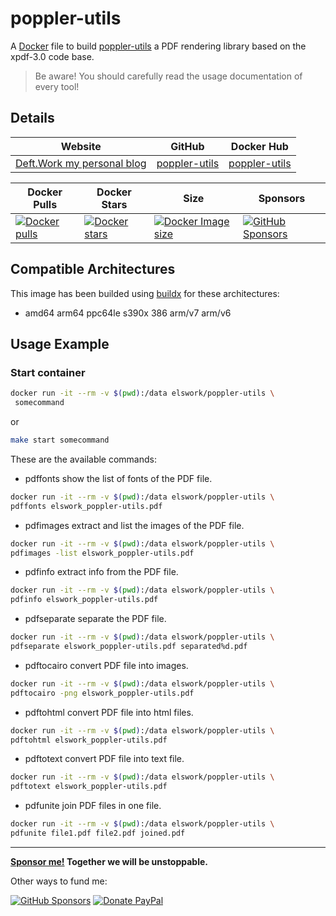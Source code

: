 # poppler-utils

A [Docker](http://docker.com) file to build [poppler-utils](https://poppler.freedesktop.org/) a PDF rendering library based on the xpdf-3.0 code base.

> Be aware! You should carefully read the usage documentation of every tool!

## Details

| Website | GitHub | Docker Hub |
| --- | --- | --- |
| [Deft.Work my personal blog](https://deft.work) | [poppler-utils](https://github.com/elswork/poppler-utils) | [poppler-utils](https://hub.docker.com/r/elswork/poppler-utils) |

| Docker Pulls | Docker Stars | Size | Sponsors |
| --- | --- | --- | --- |
| [![Docker pulls](https://img.shields.io/docker/pulls/elswork/poppler-utils.svg)](https://hub.docker.com/r/elswork/poppler-utils "poppler-utils on Docker Hub") | [![Docker stars](https://img.shields.io/docker/stars/elswork/poppler-utils.svg)](https://hub.docker.com/r/elswork/poppler-utils "poppler-utils on Docker Hub") | [![Docker Image size](https://img.shields.io/docker/image-size/elswork/poppler-utils)](https://hub.docker.com/r/elswork/poppler-utils "poppler-utils on Docker Hub") | [![GitHub Sponsors](https://img.shields.io/github/sponsors/elswork)](https://github.com/sponsors/elswork "Sponsor me!") |

## Compatible Architectures

This image has been builded using [buildx](https://docs.docker.com/buildx/working-with-buildx/) for these architectures: 
- amd64 arm64 ppc64le s390x 386 arm/v7 arm/v6

## Usage Example

### Start container

```bash
docker run -it --rm -v $(pwd):/data elswork/poppler-utils \
 somecommand
```
or
```bash
make start somecommand
```
These are the available commands:

- pdffonts show the list of fonts of the PDF file.

```bash
docker run -it --rm -v $(pwd):/data elswork/poppler-utils \
pdffonts elswork_poppler-utils.pdf
```
- pdfimages extract and list the images of the PDF file.

```bash
docker run -it --rm -v $(pwd):/data elswork/poppler-utils \
pdfimages -list elswork_poppler-utils.pdf
```
- pdfinfo extract info from the PDF file.

```bash
docker run -it --rm -v $(pwd):/data elswork/poppler-utils \
pdfinfo elswork_poppler-utils.pdf
```
- pdfseparate separate the PDF file.

```bash
docker run -it --rm -v $(pwd):/data elswork/poppler-utils \
pdfseparate elswork_poppler-utils.pdf separated%d.pdf
```
- pdftocairo convert PDF file into images.

```bash
docker run -it --rm -v $(pwd):/data elswork/poppler-utils \
pdftocairo -png elswork_poppler-utils.pdf
```
- pdftohtml convert PDF file into html files.

```bash
docker run -it --rm -v $(pwd):/data elswork/poppler-utils \
pdftohtml elswork_poppler-utils.pdf
```
- pdftotext convert PDF file into text file.

```bash
docker run -it --rm -v $(pwd):/data elswork/poppler-utils \
pdftotext elswork_poppler-utils.pdf
```
- pdfunite join PDF files in one file.

```bash
docker run -it --rm -v $(pwd):/data elswork/poppler-utils \
pdfunite file1.pdf file2.pdf joined.pdf
```
---
**[Sponsor me!](https://github.com/sponsors/elswork) Together we will be unstoppable.**

Other ways to fund me:

[![GitHub Sponsors](https://img.shields.io/github/sponsors/elswork)](https://github.com/sponsors/elswork) [![Donate PayPal](https://img.shields.io/badge/Donate-PayPal-green.svg)](https://www.paypal.com/donate/?business=LFKA5YRJAFYR6&no_recurring=0&item_name=Open+Source+Donation&currency_code=EUR)